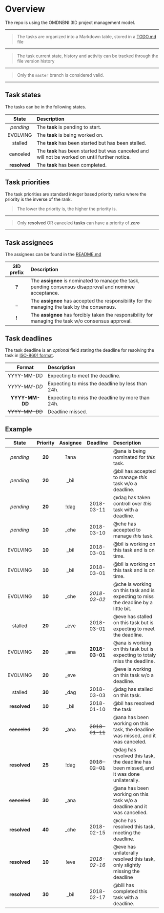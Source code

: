 # Overview

The repo is using the OMDNBNI 3ID project management model.

----
> The tasks are organized into a Markdown table, stored in a [TODO.md](../TODO.md) file

----
> The task current state, history and activity can be tracked through the file version history

----
> Only the `master` branch is considered valid.

----

## Task states

The tasks can be in the following states.

| State | Description |
|:-----:|:----------- |
| *pending*    | The **task** is pending to start.
| EVOLVING   | The **task** is being worked on.
| stalled      | The **task** has been started but has been stalled.
| ~~canceled~~ | The **task** has been started but was canceled and will not be worked on until further notice.
| **resolved** | The **task** has been completed.

## Task priorities

The task priorities are standard integer based priority ranks where the priority is the inverse of the rank.

> The lower the priority is, the higher the priority is.

----
> Only **resolved** OR ~~canceled~~ **tasks** can have a priority of ***zero***

----

## Task assignees

The assignees can be found in the [README.md](../README.md#osnivači)

| 3ID prefix | Description |
|:----------:|:----------- |
| **?** | The **assignee** is nominated to manage the task, pending consensus disapproval and nominee acceptance.
| **_** | The **assignee** has accepted the responsibility for the managing the task by the consensus.
| **!** | The **assignee** has forcibly taken the responsibility for managing the task w/o consensus approval.


## Task deadlines

The task deadline is an *optional* field stating the deadline for resolving the task in [ISO-8601 format](https://en.wikipedia.org/wiki/ISO_8601).

| Format | Description |
|:------:|:----------- |
| YYYY-MM-DD | Expecting to meet the deadline.
| *YYYY-MM-DD* | Expecting to miss the deadline by less than 24h.
| **YYYY-MM-DD** | Expecting to miss the deadline by more than 24h.
| ~~YYYY-MM-DD~~ | Deadline missed.

## Example

| State | Priority | Assignee | Deadline | Description |
|:-----:|:--------:|:--------:|:--------:|:----------- |
| *pending* | **20** | ?ana |            | @ana is being nominated for *this* task.
| *pending* | **20** | _bil |            | @bil has accepted to manage *this* task w/o a deadline.
| *pending* | **20** | !dag | 2018-03-11 | @dag has taken controll over *this* task with a deadline.
| *pending* | **10** | _che | 2018-03-10 | @che has accepted to manage *this* task.
| EVOLVING | **10** | _bil | 2018-03-01 | @bil is working on this task and is on time.
| EVOLVING | **10** | _bil | 2018-03-01 | @bil is working on this task and is on time.
| EVOLVING | **10** | _che | *2018-03-02* | @che is working on this task and is expecting to miss the deadline by a little bit.
| stalled | **20** | _eve | 2018-03-01 | @eve has stalled on this task but is expecting to meet the deadline.
| EVOLVING | **20** | _ana | **2018-03-01** | @ana is working on this task but is expecting to totaly miss the deadline.
| EVOLVING | **20** | _eve |            | @eve is working on this task w/o a deadline.
| stalled | **30** | _dag | 2018-03-03 | @dag has stalled on this task.
| **resolved** | **10** | _bil | 2018-01-10 | @bil has resolved the task
| ~~canceled~~ | **20** | _ana | ~~2018-01-11~~ | @ana has been working on this task, the deadline was missed, and it was canceled.
| **resolved** | **25** | !dag | ~~2018-02-01~~ | @dag has resolved this task, the deadline has been missed, and it was done unilaterally.
| ~~canceled~~ | **30** | _ana |            | @ana has been working on this task w/o a deadline and it was cancelled.
| **resolved** | **40** | _che | 2018-02-15 | @che has resolved this task, meeting the deadline.
| **resolved** | **10** | !eve | *2018-02-16* | @eve has unilaterally resolved this task, only slightly missing the deadline
| **resolved** | **30** | _bil | 2018-02-17 | @bill has completed this task with a deadline.
